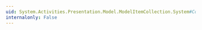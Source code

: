 ```yaml
---
uid: System.Activities.Presentation.Model.ModelItemCollection.System#Collections#IList#IsReadOnly
internalonly: False
---
```

